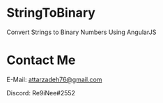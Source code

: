 # StringToBinary
Convert Strings to Binary Numbers Using AngularJS 

# Contact Me
E-Mail: attarzadeh76@gmail.com

Discord: Re9iNee#2552
